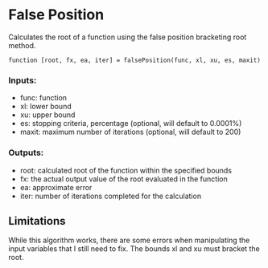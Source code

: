 # False Position
Calculates the root of a function using the false position bracketing root method.

`function [root, fx, ea, iter] = falsePosition(func, xl, xu, es, maxit)`

### Inputs:
- func: function
- xl: lower bound
- xu: upper bound
- es: stopping criteria, percentage (optional, will default to 0.0001%)
- maxit: maximum number of iterations (optional, will default to 200)

### Outputs:
- root: calculated root of the function within the specified bounds
- fx: the actual output value of the root evaluated in the function
- ea: approximate error
- iter: number of iterations completed for the calculation

## Limitations
While this algorithm works, there are some errors when manipulating the input variables that I still need to fix. The bounds xl and xu must bracket the root.
